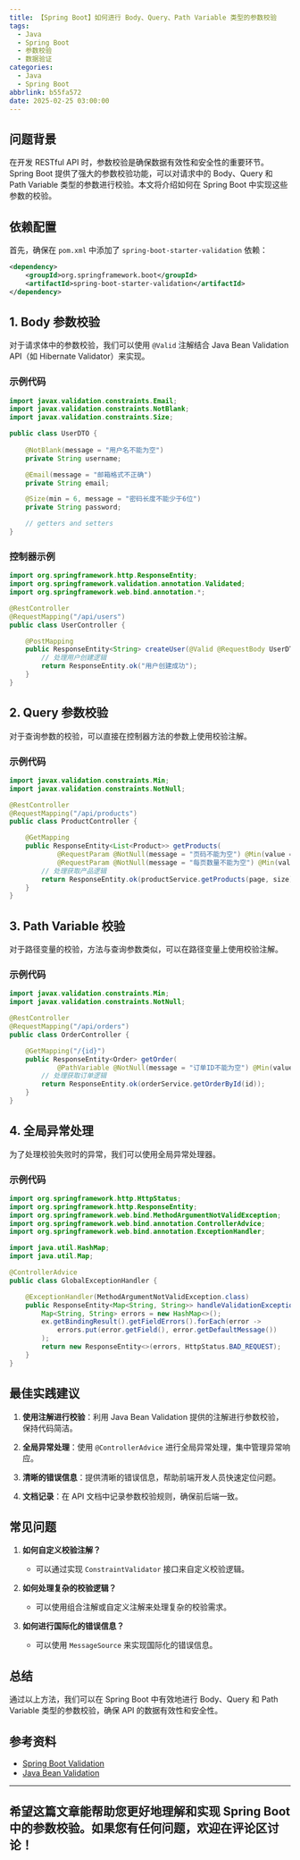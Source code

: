 ```yaml
---
title: 【Spring Boot】如何进行 Body、Query、Path Variable 类型的参数校验
tags:
  - Java
  - Spring Boot
  - 参数校验
  - 数据验证
categories:
  - Java
  - Spring Boot
abbrlink: b55fa572
date: 2025-02-25 03:00:00
---
```


## 问题背景

在开发 RESTful API 时，参数校验是确保数据有效性和安全性的重要环节。Spring Boot 提供了强大的参数校验功能，可以对请求中的 Body、Query 和 Path Variable 类型的参数进行校验。本文将介绍如何在 Spring Boot 中实现这些参数的校验。

## 依赖配置

首先，确保在 `pom.xml` 中添加了 `spring-boot-starter-validation` 依赖：

```xml
<dependency>
    <groupId>org.springframework.boot</groupId>
    <artifactId>spring-boot-starter-validation</artifactId>
</dependency>
```

## 1. Body 参数校验

对于请求体中的参数校验，我们可以使用 `@Valid` 注解结合 Java Bean Validation API（如 Hibernate Validator）来实现。

### 示例代码

```java
import javax.validation.constraints.Email;
import javax.validation.constraints.NotBlank;
import javax.validation.constraints.Size;

public class UserDTO {
    
    @NotBlank(message = "用户名不能为空")
    private String username;

    @Email(message = "邮箱格式不正确")
    private String email;

    @Size(min = 6, message = "密码长度不能少于6位")
    private String password;

    // getters and setters
}
```

### 控制器示例

```java
import org.springframework.http.ResponseEntity;
import org.springframework.validation.annotation.Validated;
import org.springframework.web.bind.annotation.*;

@RestController
@RequestMapping("/api/users")
public class UserController {

    @PostMapping
    public ResponseEntity<String> createUser(@Valid @RequestBody UserDTO userDTO) {
        // 处理用户创建逻辑
        return ResponseEntity.ok("用户创建成功");
    }
}
```

## 2. Query 参数校验

对于查询参数的校验，可以直接在控制器方法的参数上使用校验注解。

### 示例代码

```java
import javax.validation.constraints.Min;
import javax.validation.constraints.NotNull;

@RestController
@RequestMapping("/api/products")
public class ProductController {

    @GetMapping
    public ResponseEntity<List<Product>> getProducts(
            @RequestParam @NotNull(message = "页码不能为空") @Min(value = 1, message = "页码必须大于0") Integer page,
            @RequestParam @NotNull(message = "每页数量不能为空") @Min(value = 1, message = "每页数量必须大于0") Integer size) {
        // 处理获取产品逻辑
        return ResponseEntity.ok(productService.getProducts(page, size));
    }
}
```

## 3. Path Variable 校验

对于路径变量的校验，方法与查询参数类似，可以在路径变量上使用校验注解。

### 示例代码

```java
import javax.validation.constraints.Min;
import javax.validation.constraints.NotNull;

@RestController
@RequestMapping("/api/orders")
public class OrderController {

    @GetMapping("/{id}")
    public ResponseEntity<Order> getOrder(
            @PathVariable @NotNull(message = "订单ID不能为空") @Min(value = 1, message = "订单ID必须大于0") Long id) {
        // 处理获取订单逻辑
        return ResponseEntity.ok(orderService.getOrderById(id));
    }
}
```

## 4. 全局异常处理

为了处理校验失败时的异常，我们可以使用全局异常处理器。

### 示例代码

```java
import org.springframework.http.HttpStatus;
import org.springframework.http.ResponseEntity;
import org.springframework.web.bind.MethodArgumentNotValidException;
import org.springframework.web.bind.annotation.ControllerAdvice;
import org.springframework.web.bind.annotation.ExceptionHandler;

import java.util.HashMap;
import java.util.Map;

@ControllerAdvice
public class GlobalExceptionHandler {

    @ExceptionHandler(MethodArgumentNotValidException.class)
    public ResponseEntity<Map<String, String>> handleValidationExceptions(MethodArgumentNotValidException ex) {
        Map<String, String> errors = new HashMap<>();
        ex.getBindingResult().getFieldErrors().forEach(error -> 
            errors.put(error.getField(), error.getDefaultMessage())
        );
        return new ResponseEntity<>(errors, HttpStatus.BAD_REQUEST);
    }
}
```

## 最佳实践建议

1. **使用注解进行校验**：利用 Java Bean Validation 提供的注解进行参数校验，保持代码简洁。

2. **全局异常处理**：使用 `@ControllerAdvice` 进行全局异常处理，集中管理异常响应。

3. **清晰的错误信息**：提供清晰的错误信息，帮助前端开发人员快速定位问题。

4. **文档记录**：在 API 文档中记录参数校验规则，确保前后端一致。

## 常见问题

1. **如何自定义校验注解？**
   - 可以通过实现 `ConstraintValidator` 接口来自定义校验逻辑。

2. **如何处理复杂的校验逻辑？**
   - 可以使用组合注解或自定义注解来处理复杂的校验需求。

3. **如何进行国际化的错误信息？**
   - 可以使用 `MessageSource` 来实现国际化的错误信息。

## 总结

通过以上方法，我们可以在 Spring Boot 中有效地进行 Body、Query 和 Path Variable 类型的参数校验，确保 API 的数据有效性和安全性。

## 参考资料

- [Spring Boot Validation](https://docs.spring.io/spring-boot/docs/current/reference/htmlsingle/#boot-features-validation)
- [Java Bean Validation](https://beanvalidation.org/)

---

希望这篇文章能帮助您更好地理解和实现 Spring Boot 中的参数校验。如果您有任何问题，欢迎在评论区讨论！
--- 
 